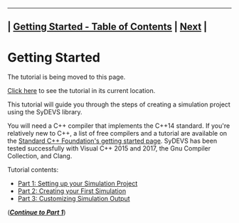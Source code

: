 ---------------------------------------------------------------------------
| [Getting Started - Table of Contents](index.html) | [Next](part01.html) |
---------------------------------------------------------------------------
# Getting Started

The tutorial is being moved to this page.

[Click here](https://autodesk.github.io/sydevs/doc/html/getting_started.html) to see the tutorial in its current location.

This tutorial will guide you through the steps of creating a simulation project using the SyDEVS library.

You will need a C++ compiler that implements the C++14 standard. If you're relatively new to C++, a list of free compilers and a tutorial are available on the [Standard C++ Foundation's getting started page](https://isocpp.org/get-started). SyDEVS has been tested successfully with Visual C++ 2015 and 2017, the Gnu Compiler Collection, and Clang.

Tutorial contents:
- [Part 1: Setting up your Simulation Project](part01.html)
- [Part 2: Creating your First Simulation](part02.html)
- [Part 3: Customizing Simulation Output](part03.html)

([***Continue to Part 1***](part01.html))



